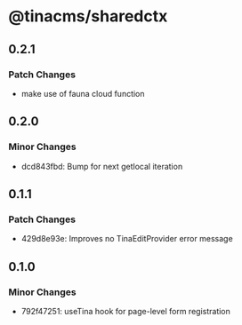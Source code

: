 # @tinacms/sharedctx

## 0.2.1

### Patch Changes

- make use of fauna cloud function

## 0.2.0

### Minor Changes

- dcd843fbd: Bump for next getlocal iteration

## 0.1.1

### Patch Changes

- 429d8e93e: Improves no TinaEditProvider error message

## 0.1.0

### Minor Changes

- 792f47251: useTina hook for page-level form registration
